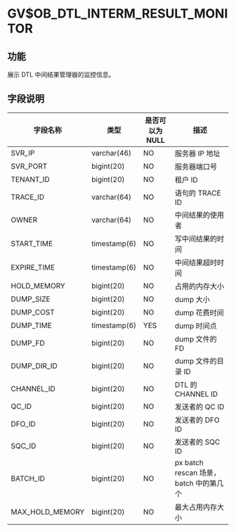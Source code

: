 # GV$OB_DTL_INTERM_RESULT_MONITOR
## 功能
展示 DTL 中间结果管理器的监控信息。
## 字段说明

| 字段名称 | 类型 | 是否可以为 NULL | 描述 |
| --- | --- | --- | --- |
| SVR_IP | varchar(46) | NO | 服务器 IP 地址 |
| SVR_PORT | bigint(20) | NO | 服务器端口号 |
| TENANT_ID | bigint(20) | NO | 租户 ID |
| TRACE_ID | varchar(64) | NO | 语句的 TRACE ID |
| OWNER | varchar(64) | NO | 中间结果的使用者 |
| START_TIME | timestamp(6) | NO | 写中间结果的时间 |
| EXPIRE_TIME | timestamp(6) | NO | 中间结果超时时间 |
| HOLD_MEMORY | bigint(20) | NO | 占用的内存大小 |
| DUMP_SIZE | bigint(20) | NO | dump 大小 |
| DUMP_COST | bigint(20) | NO | dump 花费时间 |
| DUMP_TIME | timestamp(6) | YES | dump 时间点 |
| DUMP_FD | bigint(20) | NO | dump 文件的 FD |
| DUMP_DIR_ID | bigint(20) | NO | dump 文件的目录 ID |
| CHANNEL_ID | bigint(20) | NO | DTL 的 CHANNEL ID |
| QC_ID | bigint(20) | NO | 发送者的 QC ID |
| DFO_ID | bigint(20) | NO | 发送者的 DFO ID |
| SQC_ID | bigint(20) | NO | 发送者的 SQC ID |
| BATCH_ID | bigint(20) | NO | px batch rescan 场景，batch 中的第几个 |
| MAX_HOLD_MEMORY | bigint(20) | NO | 最大占用内存大小 |
